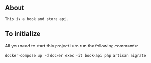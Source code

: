 ## About
    This is a book and store api.

## To initialize

All you need to start this project is to run the following commands:

`docker-compose up -d`
`docker exec -it book-api php artisan migrate`
